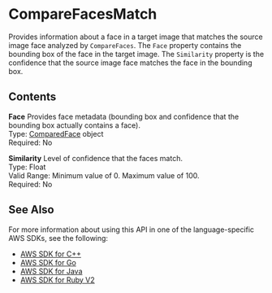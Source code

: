 # CompareFacesMatch<a name="API_CompareFacesMatch"></a>

Provides information about a face in a target image that matches the source image face analyzed by `CompareFaces`\. The `Face` property contains the bounding box of the face in the target image\. The `Similarity` property is the confidence that the source image face matches the face in the bounding box\.

## Contents<a name="API_CompareFacesMatch_Contents"></a>

 **Face**   <a name="rekognition-Type-CompareFacesMatch-Face"></a>
Provides face metadata \(bounding box and confidence that the bounding box actually contains a face\)\.  
Type: [ComparedFace](API_ComparedFace.md) object  
Required: No

 **Similarity**   <a name="rekognition-Type-CompareFacesMatch-Similarity"></a>
Level of confidence that the faces match\.  
Type: Float  
Valid Range: Minimum value of 0\. Maximum value of 100\.  
Required: No

## See Also<a name="API_CompareFacesMatch_SeeAlso"></a>

For more information about using this API in one of the language\-specific AWS SDKs, see the following:
+  [AWS SDK for C\+\+](https://docs.aws.amazon.com/goto/SdkForCpp/rekognition-2016-06-27/CompareFacesMatch) 
+  [AWS SDK for Go](https://docs.aws.amazon.com/goto/SdkForGoV1/rekognition-2016-06-27/CompareFacesMatch) 
+  [AWS SDK for Java](https://docs.aws.amazon.com/goto/SdkForJava/rekognition-2016-06-27/CompareFacesMatch) 
+  [AWS SDK for Ruby V2](https://docs.aws.amazon.com/goto/SdkForRubyV2/rekognition-2016-06-27/CompareFacesMatch) 